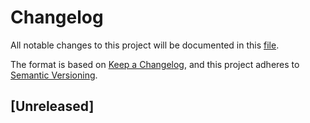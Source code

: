 # Changelog

All notable changes to this project will be documented in this [file](https://github.com/alineacms/alinea/blob/main/changelog.md).

The format is based on [Keep a Changelog](https://keepachangelog.com/en/1.0.0/),
and this project adheres to [Semantic Versioning](https://semver.org/spec/v2.0.0.html).

## [Unreleased]
